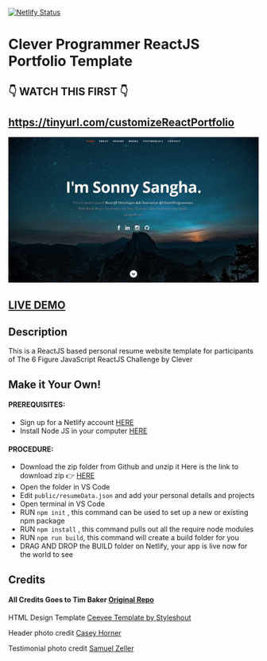 [![Netlify Status](https://api.netlify.com/api/v1/badges/83ed1416-6f1a-4882-8395-9f9d6b1b0d12/deploy-status)](https://app.netlify.com/sites/sami-portfolio-beta/deploys)

# Clever Programmer ReactJS Portfolio Template      

## 👇 WATCH THIS FIRST 👇
## https://tinyurl.com/customizeReactPortfolio

![ReactJS Resume Website Template](resume-screenshot.png?raw=true "ReactJS Resume Website Template")

## <a href="https://compassionate-leakey-e9b16b.netlify.app/">LIVE DEMO</a>

## Description
This is a ReactJS based personal resume website template for participants of The 6 Figure JavaScript ReactJS Challenge by Clever 

## Make it Your Own!
#### PREREQUISITES:
- Sign up for a Netlify account <a href='https://www.netlify.com'>HERE</a>
- Install Node JS in your computer <a href='https://nodejs.org/en/'>HERE</a>
#### PROCEDURE:
- Download the zip folder from Github and unzip it
Here is the link to download zip 👉
<a href='https://github.com/CleverProgrammers/react-portfolio'>HERE</a>
- Open the folder in VS Code
- Edit <code>public/resumeData.json</code> and add your personal details and projects
- Open terminal in VS Code
- RUN <code>npm init</code> , this command can be used to set up a new or existing npm package
- RUN <code>npm install</code> , this command pulls out all the require node modules
- RUN <code>npm run build</code>, this command will create a build folder for you
- DRAG AND DROP the BUILD folder on Netlify, your app is live now for the world to see


## Credits

#### All Credits Goes to Tim Baker <a href='https://github.com/tbakerx/react-resume-template'>Original Repo</a>



HTML Design Template
<a href="https://www.styleshout.com/free-templates/ceevee/">Ceevee Template by Styleshout</a>

Header photo credit
<a href="https://unsplash.com/@mischievous_penguins?utm_medium=referral&amp;utm_campaign=photographer-credit&amp;utm_content=creditBadge">Casey Horner</a>

Testimonial photo credit
<a href="https://unsplash.com/@samuelzeller?utm_medium=referral&amp;utm_campaign=photographer-credit&amp;utm_content=creditBadge">Samuel Zeller</a>

